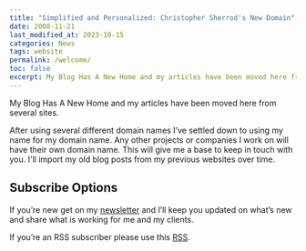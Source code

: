 ```yaml
---
title: "Simplified and Personalized: Christopher Sherrod's New Domain"
date: 2008-11-21
last_modified_at: 2023-10-15
categories: News
tags: website
permalink: /welcome/
toc: false
excerpt: My Blog Has A New Home and my articles have been moved here from several sites.
---
```

My Blog Has A New Home and my articles have been moved here from several sites.

After using several different domain names I’ve settled down to using my name for my domain name. Any other projects or companies I work on will have their own domain name. This will give me a base to keep in touch with you. I'll import my old blog posts from my previous websites over time.

## Subscribe Options
If you’re new get on my [newsletter](https://christophersherrod.com/newsletter/) and I’ll keep you updated on what’s new and share what is working for me and my clients.

If you’re an RSS subscriber please use this [RSS](https://christophersherrod.com/feed.xml).
